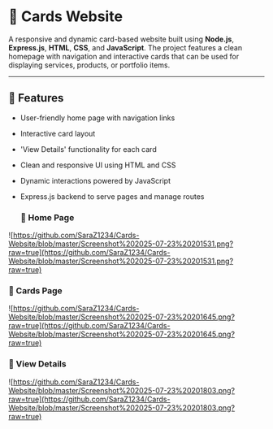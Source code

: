 # 📇 Cards Website

A responsive and dynamic card-based website built using **Node.js**, **Express.js**, **HTML**, **CSS**, and **JavaScript**. The project features a clean homepage with navigation and interactive cards that can be used for displaying services, products, or portfolio items.

---

## 🚀 Features

- User-friendly home page with navigation links
- Interactive card layout
- 'View Details' functionality for each card
- Clean and responsive UI using HTML and CSS
- Dynamic interactions powered by JavaScript
- Express.js backend to serve pages and manage routes

  ### 🔹 Home Page  
![https://github.com/SaraZ1234/Cards-Website/blob/master/Screenshot%202025-07-23%20201531.png?raw=true](https://github.com/SaraZ1234/Cards-Website/blob/master/Screenshot%202025-07-23%20201531.png?raw=true)
### 🔹 Cards Page  
![https://github.com/SaraZ1234/Cards-Website/blob/master/Screenshot%202025-07-23%20201645.png?raw=true](https://github.com/SaraZ1234/Cards-Website/blob/master/Screenshot%202025-07-23%20201645.png?raw=true)
### 🔹 View Details  
![https://github.com/SaraZ1234/Cards-Website/blob/master/Screenshot%202025-07-23%20201803.png?raw=true](https://github.com/SaraZ1234/Cards-Website/blob/master/Screenshot%202025-07-23%20201803.png?raw=true)





